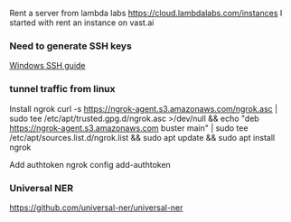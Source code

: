 Rent a server from lambda labs https://cloud.lambdalabs.com/instances
I started with rent an instance on vast.ai

### Need to generate SSH keys
[Windows SSH guide](https://vast.ai/docs/guides/windows-ssh-scp-guide)

### tunnel traffic from linux

Install ngrok
curl -s https://ngrok-agent.s3.amazonaws.com/ngrok.asc | sudo tee /etc/apt/trusted.gpg.d/ngrok.asc >/dev/null && echo "deb https://ngrok-agent.s3.amazonaws.com buster main" | sudo tee /etc/apt/sources.list.d/ngrok.list && sudo apt update && sudo apt install ngrok

Add authtoken
ngrok config add-authtoken <token>

### Universal NER
https://github.com/universal-ner/universal-ner
